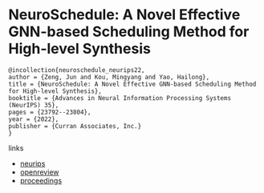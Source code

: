# NeuroSchedule: A Novel Effective GNN-based Scheduling Method for High-level Synthesis

```
@incollection{neuroschedule_neurips22,
author = {Zeng, Jun and Kou, Mingyang and Yao, Hailong},
title = {NeuroSchedule: A Novel Effective GNN-based Scheduling Method for High-level Synthesis},
booktitle = {Advances in Neural Information Processing Systems (NeurIPS) 35},
pages = {23792--23804},
year = {2022},
publisher = {Curran Associates, Inc.}
}
```

links
- [neurips](https://nips.cc/Conferences/2022/Schedule?showEvent=53369)
- [openreview](https://openreview.net/forum?id=z9CkpUorPI)
- [proceedings](https://papers.nips.cc//paper_files/paper/2022/hash/964b1c8dd5667fd647c09c8772829fd1-Abstract-Conference.html)
